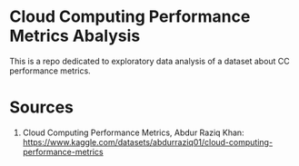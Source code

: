 # Cloud Computing Performance Metrics Abalysis
 
 This is a repo dedicated to exploratory data analysis of a dataset about CC performance metrics. 


# Sources

1) Cloud Computing Performance Metrics, Abdur Raziq Khan: https://www.kaggle.com/datasets/abdurraziq01/cloud-computing-performance-metrics